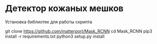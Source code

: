 # Детектор кожаных мешков

Установка библиотек для работы скрипта

git clone https://github.com/matterport/Mask_RCNN
cd Mask_RCNN
pip3 install -r requirements.txt
python3 setup.py install
